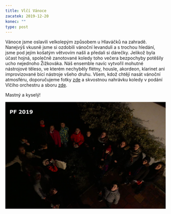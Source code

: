 ```yaml
---
title: Vlčí Vánoce
zacatek: 2019-12-20
konec: ""
type: post
---
```

Vánoce jsme oslavili velkolepým způsobem u Hlaváčků na zahradě. Nanejvýš vkusně jsme si ozdobili vánoční levanduli a s trochou hledání, jsme pod jejím košatým větvovím našli a předali si dárečky. Jelikož byla účast hojná, společně zanotované koledy toho večera bezpochyby potěšily ucho nejednoho Žižkováka. Náš ensemble navíc vytvořil mohutné nástrojové těleso, ve kterém nechyběly flétny, housle, akordeon, klarinet ani improvizované bicí nástroje všeho druhu. Všem, kdož chtějí nasát vánoční atmosféru, doporučujeme fotky [zde](https://eu.zonerama.com/vlci-keblany/1303470?secret=R29V8G02MMYv0gPl94klH1g49&count=46) a skvostnou nahrávku koledy v podání Vlčího orchestru a sboru [zde](https://drive.google.com/file/d/1qgby3wxdPIag1Vm77TDB9-Gszle67fHG/view?usp=sharing).

Mastný a kyselý!

![Mastný a kyselý](p1030177x.jpg "Mastný a kyselý")